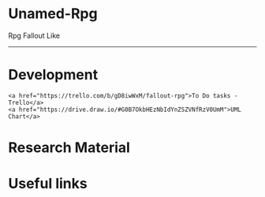 # Unamed-Rpg
Rpg Fallout Like

---

# Development
    <a href="https://trello.com/b/gD8iwWxM/fallout-rpg">To Do tasks - Trello</a>
    <a href="https://drive.draw.io/#G0B7OkbHEzNbIdYnZSZVNfRzV0UmM">UML Chart</a> 
    

# Research Material


# Useful links

